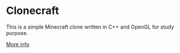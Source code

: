 # Clonecraft

This is a simple Minecraft clone written in C++ and OpenGL for study purpose.

[More info](https://twitter.com/CrociDB/status/1075890855217688578)
